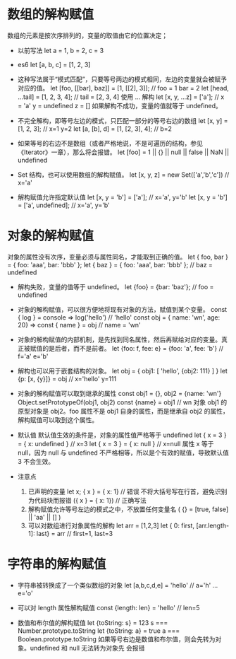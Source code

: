 # 数组的解构赋值

数组的元素是按次序排列的，变量的取值由它的位置决定；

- 以前写法
  let a = 1, b = 2, c = 3

- es6
  let [a, b, c] = [1, 2, 3]

- 这种写法属于“模式匹配”，只要等号两边的模式相同，左边的变量就会被赋予对应的值。
  let [foo, [[bar], baz]] = [1, [[2], 3]]; // foo = 1 bar = 2
  let [head, ...tail] = [1, 2, 3, 4]; // tail = [2, 3, 4] 使用 ... 解构
  let [x, y, ...z] = ['a']; // x = 'a' y = undefined z = []
  如果解构不成功，变量的值就等于 undefined。

- 不完全解构，即等号左边的模式，只匹配一部分的等号右边的数组
  let [x, y] = [1, 2, 3]; // x=1 y=2
  let [a, [b], d] = [1, [2, 3], 4]; // b=2

- 如果等号的右边不是数组（或者严格地说，不是可遍历的结构，参见《Iterator》一章），那么将会报错。
  let [foo] = 1 || {} || null || false || NaN || undefined

- Set 结构，也可以使用数组的解构赋值。
  let [x, y, z] = new Set(['a','b','c']) // x='a'

- 解构赋值允许指定默认值
  let [x, y = 'b'] = ['a']; // x='a', y='b'
  let [x, y = 'b'] = ['a', undefined]; // x='a', y='b'

# 对象的解构赋值

对象的属性没有次序，变量必须与属性同名，才能取到正确的值。
let { foo, bar } = { foo: 'aaa', bar: 'bbb' };
let { baz } = { foo: 'aaa', bar: 'bbb' }; // baz = undefined

- 解构失败，变量的值等于 undefined。
  let {foo} = {bar: 'baz'}; // foo = undefined

- 对象的解构赋值，可以很方便地将现有对象的方法，赋值到某个变量。
  const { log } = console => log('hello') // 'hello'
  const obj = { name: 'wn', age: 20} => const { name } = obj // name = 'wn'

- 对象的解构赋值的内部机制，是先找到同名属性，然后再赋给对应的变量。真正被赋值的是后者，而不是前者。
  let {foo: f, fee: e} = {foo: 'a', fee: 'b'} // f='a' e='b'

- 解构也可以用于嵌套结构的对象。
  let obj = {
  obj1: [
  'hello',
  {obj2: 111}
  ]
  }
  let {p: [x, {y}]} = obj // x='hello' y=111

- 对象的解构赋值可以取到继承的属性
  const obj1 = {}, obj2 = {name: 'wn'}
  Object.setPrototypeOf(obj1, obj2)
  const {name} = obj1 // wn
  对象 obj1 的原型对象是 obj2。foo 属性不是 obj1 自身的属性，而是继承自 obj2 的属性，解构赋值可以取到这个属性。

- 默认值
  默认值生效的条件是，对象的属性值严格等于 undefined
  let { x = 3 } = { x: undefined } // x=3
  let { x = 3 } = { x: null } // x=null
  属性 x 等于 null，因为 null 与 undefined 不严格相等，所以是个有效的赋值，导致默认值 3 不会生效。

- 注意点
  1. 已声明的变量
     let x;
     { x } = { x: 1} // 错误 不将大括号写在行首，避免识别为代码块而报错
     ({ x } = { x: 1}) // 正确写法
  2. 解构赋值允许等号左边的模式之中，不放置任何变量名
     ( {} = [true, false] || 'aa' || [] )
  3. 可以对数组进行对象属性的解构
     let arr = [1,2,3]
     let { 0: first, [arr.length-1]: last} = arr // first=1, last=3

# 字符串的解构赋值

- 字符串被转换成了一个类似数组的对象
  let [a,b,c,d,e] = 'hello' // a='h' ... e='o'

- 可以对 length 属性解构赋值
  const {length: len} = 'hello' // len=5

- 数值和布尔值的解构赋值
  let {toString: s} = 123
  s === Number.prototype.toString
  let {toString: a} = true
  a === Boolean.prototype.toString
  如果等号右边是数值和布尔值，则会先转为对象。undefined 和 null 无法转为对象先 会报错
